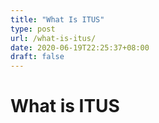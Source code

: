 ```yaml
---
title: "What Is ITUS"
type: post
url: /what-is-itus/
date: 2020-06-19T22:25:37+08:00
draft: false
---
```


# What is ITUS